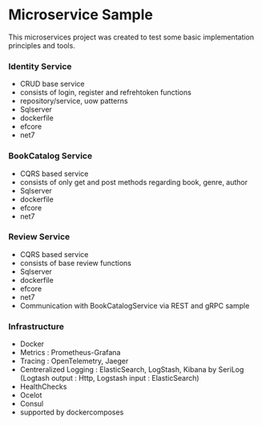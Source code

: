 
# Microservice Sample

This microservices project was created to test some basic implementation principles and tools.

### Identity Service
- CRUD base service
- consists of login, register and refrehtoken functions
- repository/service, uow patterns
- Sqlserver
- dockerfile
- efcore
- net7

### BookCatalog Service
- CQRS based service
- consists of only get and post methods regarding book, genre, author
- Sqlserver
- dockerfile
- efcore
- net7

### Review Service
- CQRS based service
- consists of base review functions
- Sqlserver
- dockerfile
- efcore
- net7
- Communication with BookCatalogService via REST and gRPC sample


### Infrastructure
- Docker
- Metrics : Prometheus-Grafana
- Tracing : OpenTelemetry, Jaeger
- Centreralized Logging : ElasticSearch, LogStash, Kibana by SeriLog (Logtash output : Http, Logstash input : ElasticSearch)
- HealthChecks
- Ocelot
- Consul
- supported by dockercomposes